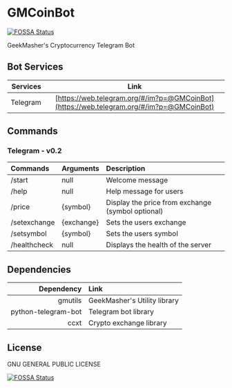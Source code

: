 # GMCoinBot
[![FOSSA Status](https://app.fossa.io/api/projects/git%2Bgithub.com%2FGeekMasher%2FGMCoinBot.svg?type=shield)](https://app.fossa.io/projects/git%2Bgithub.com%2FGeekMasher%2FGMCoinBot?ref=badge_shield)

GeekMasher's Cryptocurrency Telegram Bot


## Bot Services

| Services      | Link                                          |
|--------------:|:---------------------------------------------:|
| Telegram      | [https://web.telegram.org/#/im?p=@GMCoinBot](https://web.telegram.org/#/im?p=@GMCoinBot) |


## Commands 

### Telegram - v0.2

| Commands      | Arguments         | Description                           |
|:--------------|:------------------|:--------------------------------------|
| /start        | null              | Welcome message                       |
| /help         | null              | Help message for users                |
| /price        | {symbol}          | Display the price from exchange (symbol optional) |
| /setexchange  | {exchange}        | Sets the users exchange               |
| /setsymbol    | {symbol}          | Sets the users symbol                 |
| /healthcheck  | null              | Displays the health of the server     |


## Dependencies

| Dependency                | Link                          |
|--------------------------:|:------------------------------|
| gmutils                   | GeekMasher's Utility library  |
| python-telegram-bot       | Telegram bot library          |
| ccxt                      | Crypto exchange library       |

## License

GNU GENERAL PUBLIC LICENSE


[![FOSSA Status](https://app.fossa.io/api/projects/git%2Bgithub.com%2FGeekMasher%2FGMCoinBot.svg?type=large)](https://app.fossa.io/projects/git%2Bgithub.com%2FGeekMasher%2FGMCoinBot?ref=badge_large)
